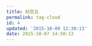 ```yaml
---
title: 标签云
permalink: tag-cloud
id: 4
updated: '2015-10-09 12:30:13'
date: 2015-10-07 14:50:13
---
```

